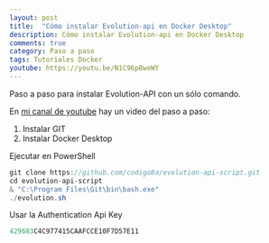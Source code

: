 ```yaml
---
layout: post
title:  "Cómo instalar Evolution-api en Docker Desktop"
description: Cómo instalar Evolution-api en Docker Desktop
comments: true
category: Paso a paso
tags: Tutoriales Docker
youtube: https://youtu.be/N1C96pBweWY
---
```

Paso a paso para instalar Evolution-API con un sólo comando.

En <a target="_blank" href="{{ page.youtube }}">mi canal de youtube</a> hay un video del paso a paso:

1. Instalar GIT
2. Instalar Docker Desktop

Ejecutar en PowerShell
```csharp
git clone https://github.com/codigo8a/evolution-api-script.git
cd evolution-api-script
& "C:\Program Files\Git\bin\bash.exe"
./evolution.sh
```
Usar la Authentication Api Key
```csharp
429683C4C977415CAAFCCE10F7D57E11
```
